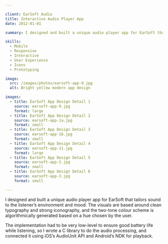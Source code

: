 ```yaml
---

client: EarSoft Audio
title: Interactive Audio Player App
date: 2012-01-01

summary: I designed and built a unique audio player app for EarSoft that tailors sound to the listener’s environment and mood. The visuals are based around clean typography and strong iconography, and the two-tone colour scheme is algorithmically generated based on a hue chosen by the user.

skills:
  - Mobile
  - Responsive
  - Interactive
  - User Experience
  - Icons
  - Prototyping

image:
  src: /images/photos/earsoft-app-9.jpg
  alt: Bright yellow modern app design

images:
  - title: EarSoft App Design Detail 1
    source: earsoft-app-9.jpg
    format: large
  - title: EarSoft App Design Detail 2
    source: earsoft-app-1a.jpg
    format: small
  - title: EarSoft App Design Detail 3
    source: earsoft-app-1b.jpg
    format: small
  - title: EarSoft App Design Detail 4
    source: earsoft-app-11.jpg
    format: large
  - title: EarSoft App Design Detail 5
    source: earsoft-app-2.jpg
    format: small
  - title: EarSoft App Design Detail 6
    source: earsoft-app-3.jpg
    format: small

---
```


I designed and built a unique audio player app for EarSoft that tailors sound to the listener’s environment and mood. The visuals are based around clean typography and strong iconography, and the two-tone colour scheme is algorithmically generated based on a hue chosen by the user.

The implementation had to be very low-level to ensure good battery life while listening, so I wrote a C library to do the audio processing, and connected it using iOS’s AudioUnit API and Android’s NDK for playback.
